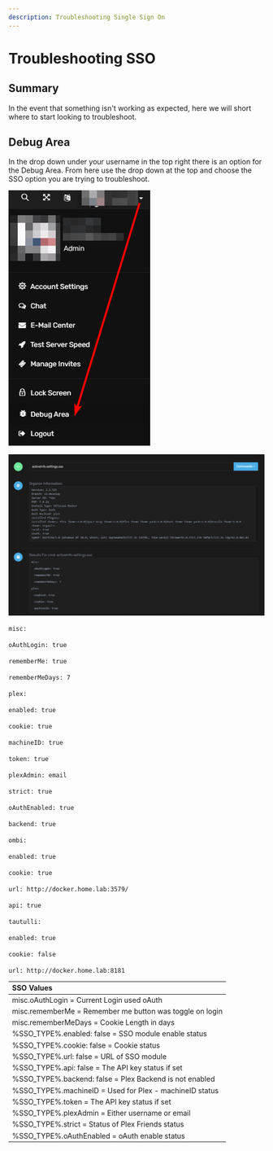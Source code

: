 ```yaml
---
description: Troubleshooting Single Sign On
---
```


# Troubleshooting SSO

## Summary

In the event that something isn't working as expected, here we will short where to start looking to troubleshoot.

## Debug Area

In the drop down under your username in the top right there is an option for the Debug Area. From here use the drop down at the top and choose the SSO option you are trying to troubleshoot.

![](../../.gitbook/assets/image%20%2843%29.png)

![](../../.gitbook/assets/image%20%2841%29.png)

```text
misc:

oAuthLogin: true

rememberMe: true

rememberMeDays: 7

plex:

enabled: true

cookie: true

machineID: true

token: true

plexAdmin: email

strict: true

oAuthEnabled: true

backend: true

ombi:

enabled: true

cookie: true

url: http://docker.home.lab:3579/

api: true

tautulli:

enabled: true

cookie: false

url: http://docker.home.lab:8181
```

| SSO Values |
| :--- |
| misc.oAuthLogin = Current Login used oAuth |
| misc.rememberMe = Remember me button was toggle on login |
| misc.rememberMeDays = Cookie Length in days |
| %SSO\_TYPE%.enabled: false = SSO module enable status |
| %SSO\_TYPE%.cookie: false = Cookie status |
| %SSO\_TYPE%.url: false = URL of SSO module |
| %SSO\_TYPE%.api: false = The API key status if set |
| %SSO\_TYPE%.backend: false = Plex Backend is not enabled |
| %SSO\_TYPE%.machineID = Used for Plex - machineID status |
| %SSO\_TYPE%.token = The API key status if set |
| %SSO\_TYPE%.plexAdmin = Either username or email |
| %SSO\_TYPE%.strict = Status of Plex Friends status |
| %SSO\_TYPE%.oAuthEnabled = oAuth enable status |

